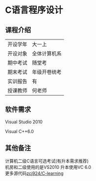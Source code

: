 # C语言程序设计
## 课程介绍

| | |
|  ----  | ----  |
| 开设学年 | 大一上  |
|开设对象| 全体计算机系|
|期中考试|随堂考|
|期末考试|年级开卷统考|
|实训报告|有|
|授课教师|何老师|
## 软件需求
Visual Studio 2010

Visual C++6.0
## 其他备注
计算机二级C语言可选考试(有升本需求推荐)  
机房和二级使用的是VS2010
升本使用VC 6.0  
更多源代码[zcj924/C-learning](https://github.com/zcj924/C-learning)